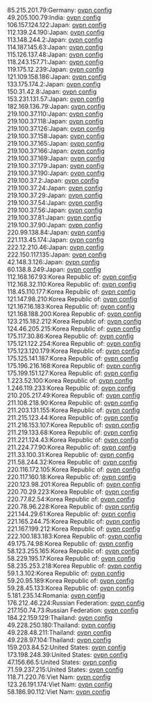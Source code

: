 85.215.201.79:Germany: [ovpn config](vpn/85_215_201_79.ovpn)  
49.205.100.79:India: [ovpn config](vpn/49_205_100_79.ovpn)  
106.157.124.122:Japan: [ovpn config](vpn/106_157_124_122.ovpn)  
112.139.24.190:Japan: [ovpn config](vpn/112_139_24_190.ovpn)  
113.148.244.2:Japan: [ovpn config](vpn/113_148_244_2.ovpn)  
114.187.145.63:Japan: [ovpn config](vpn/114_187_145_63.ovpn)  
115.126.137.48:Japan: [ovpn config](vpn/115_126_137_48.ovpn)  
118.243.157.71:Japan: [ovpn config](vpn/118_243_157_71.ovpn)  
119.175.12.239:Japan: [ovpn config](vpn/119_175_12_239.ovpn)  
121.109.158.186:Japan: [ovpn config](vpn/121_109_158_186.ovpn)  
133.175.174.2:Japan: [ovpn config](vpn/133_175_174_2.ovpn)  
150.31.42.8:Japan: [ovpn config](vpn/150_31_42_8.ovpn)  
153.231.131.57:Japan: [ovpn config](vpn/153_231_131_57.ovpn)  
182.169.136.79:Japan: [ovpn config](vpn/182_169_136_79.ovpn)  
219.100.37.110:Japan: [ovpn config](vpn/219_100_37_110.ovpn)  
219.100.37.118:Japan: [ovpn config](vpn/219_100_37_118.ovpn)  
219.100.37.126:Japan: [ovpn config](vpn/219_100_37_126.ovpn)  
219.100.37.158:Japan: [ovpn config](vpn/219_100_37_158.ovpn)  
219.100.37.165:Japan: [ovpn config](vpn/219_100_37_165.ovpn)  
219.100.37.166:Japan: [ovpn config](vpn/219_100_37_166.ovpn)  
219.100.37.169:Japan: [ovpn config](vpn/219_100_37_169.ovpn)  
219.100.37.179:Japan: [ovpn config](vpn/219_100_37_179.ovpn)  
219.100.37.190:Japan: [ovpn config](vpn/219_100_37_190.ovpn)  
219.100.37.2:Japan: [ovpn config](vpn/219_100_37_2.ovpn)  
219.100.37.24:Japan: [ovpn config](vpn/219_100_37_24.ovpn)  
219.100.37.29:Japan: [ovpn config](vpn/219_100_37_29.ovpn)  
219.100.37.54:Japan: [ovpn config](vpn/219_100_37_54.ovpn)  
219.100.37.56:Japan: [ovpn config](vpn/219_100_37_56.ovpn)  
219.100.37.81:Japan: [ovpn config](vpn/219_100_37_81.ovpn)  
219.100.37.90:Japan: [ovpn config](vpn/219_100_37_90.ovpn)  
220.99.138.84:Japan: [ovpn config](vpn/220_99_138_84.ovpn)  
221.113.45.174:Japan: [ovpn config](vpn/221_113_45_174.ovpn)  
222.12.210.46:Japan: [ovpn config](vpn/222_12_210_46.ovpn)  
222.150.117.135:Japan: [ovpn config](vpn/222_150_117_135.ovpn)  
42.148.3.126:Japan: [ovpn config](vpn/42_148_3_126.ovpn)  
60.138.8.249:Japan: [ovpn config](vpn/60_138_8_249.ovpn)  
112.168.167.93:Korea Republic of: [ovpn config](vpn/112_168_167_93.ovpn)  
112.168.32.110:Korea Republic of: [ovpn config](vpn/112_168_32_110.ovpn)  
118.45.110.177:Korea Republic of: [ovpn config](vpn/118_45_110_177.ovpn)  
121.147.98.210:Korea Republic of: [ovpn config](vpn/121_147_98_210.ovpn)  
121.167.16.183:Korea Republic of: [ovpn config](vpn/121_167_16_183.ovpn)  
121.168.188.200:Korea Republic of: [ovpn config](vpn/121_168_188_200.ovpn)  
123.215.182.212:Korea Republic of: [ovpn config](vpn/123_215_182_212.ovpn)  
124.46.205.215:Korea Republic of: [ovpn config](vpn/124_46_205_215.ovpn)  
175.117.30.86:Korea Republic of: [ovpn config](vpn/175_117_30_86.ovpn)  
175.121.122.254:Korea Republic of: [ovpn config](vpn/175_121_122_254.ovpn)  
175.123.120.179:Korea Republic of: [ovpn config](vpn/175_123_120_179.ovpn)  
175.125.141.187:Korea Republic of: [ovpn config](vpn/175_125_141_187.ovpn)  
175.196.216.168:Korea Republic of: [ovpn config](vpn/175_196_216_168.ovpn)  
175.199.151.127:Korea Republic of: [ovpn config](vpn/175_199_151_127.ovpn)  
1.223.52.100:Korea Republic of: [ovpn config](vpn/1_223_52_100.ovpn)  
1.246.119.233:Korea Republic of: [ovpn config](vpn/1_246_119_233.ovpn)  
210.205.217.49:Korea Republic of: [ovpn config](vpn/210_205_217_49.ovpn)  
211.108.218.90:Korea Republic of: [ovpn config](vpn/211_108_218_90.ovpn)  
211.203.131.155:Korea Republic of: [ovpn config](vpn/211_203_131_155.ovpn)  
211.215.123.44:Korea Republic of: [ovpn config](vpn/211_215_123_44.ovpn)  
211.216.153.107:Korea Republic of: [ovpn config](vpn/211_216_153_107.ovpn)  
211.219.133.68:Korea Republic of: [ovpn config](vpn/211_219_133_68.ovpn)  
211.221.124.43:Korea Republic of: [ovpn config](vpn/211_221_124_43.ovpn)  
211.224.77.90:Korea Republic of: [ovpn config](vpn/211_224_77_90.ovpn)  
211.33.100.31:Korea Republic of: [ovpn config](vpn/211_33_100_31.ovpn)  
211.58.244.32:Korea Republic of: [ovpn config](vpn/211_58_244_32.ovpn)  
220.116.172.105:Korea Republic of: [ovpn config](vpn/220_116_172_105.ovpn)  
220.117.160.18:Korea Republic of: [ovpn config](vpn/220_117_160_18.ovpn)  
220.123.98.201:Korea Republic of: [ovpn config](vpn/220_123_98_201.ovpn)  
220.70.29.223:Korea Republic of: [ovpn config](vpn/220_70_29_223.ovpn)  
220.77.82.54:Korea Republic of: [ovpn config](vpn/220_77_82_54.ovpn)  
220.78.96.228:Korea Republic of: [ovpn config](vpn/220_78_96_228.ovpn)  
221.144.29.61:Korea Republic of: [ovpn config](vpn/221_144_29_61.ovpn)  
221.165.244.75:Korea Republic of: [ovpn config](vpn/221_165_244_75.ovpn)  
221.167.199.212:Korea Republic of: [ovpn config](vpn/221_167_199_212.ovpn)  
222.100.183.183:Korea Republic of: [ovpn config](vpn/222_100_183_183.ovpn)  
49.175.74.98:Korea Republic of: [ovpn config](vpn/49_175_74_98.ovpn)  
58.123.255.165:Korea Republic of: [ovpn config](vpn/58_123_255_165.ovpn)  
58.229.195.17:Korea Republic of: [ovpn config](vpn/58_229_195_17.ovpn)  
58.235.253.218:Korea Republic of: [ovpn config](vpn/58_235_253_218.ovpn)  
59.1.3.102:Korea Republic of: [ovpn config](vpn/59_1_3_102.ovpn)  
59.20.95.189:Korea Republic of: [ovpn config](vpn/59_20_95_189.ovpn)  
59.28.45.133:Korea Republic of: [ovpn config](vpn/59_28_45_133.ovpn)  
5.181.235.14:Romania: [ovpn config](vpn/5_181_235_14.ovpn)  
176.212.46.224:Russian Federation: [ovpn config](vpn/176_212_46_224.ovpn)  
217.150.74.73:Russian Federation: [ovpn config](vpn/217_150_74_73.ovpn)  
184.22.159.129:Thailand: [ovpn config](vpn/184_22_159_129.ovpn)  
49.228.250.180:Thailand: [ovpn config](vpn/49_228_250_180.ovpn)  
49.228.48.211:Thailand: [ovpn config](vpn/49_228_48_211.ovpn)  
49.228.97.104:Thailand: [ovpn config](vpn/49_228_97_104.ovpn)  
159.203.84.52:United States: [ovpn config](vpn/159_203_84_52.ovpn)  
173.198.248.39:United States: [ovpn config](vpn/173_198_248_39.ovpn)  
47.156.66.5:United States: [ovpn config](vpn/47_156_66_5.ovpn)  
71.59.237.215:United States: [ovpn config](vpn/71_59_237_215.ovpn)  
118.71.220.76:Viet Nam: [ovpn config](vpn/118_71_220_76.ovpn)  
123.26.191.174:Viet Nam: [ovpn config](vpn/123_26_191_174.ovpn)  
58.186.90.112:Viet Nam: [ovpn config](vpn/58_186_90_112.ovpn)  
